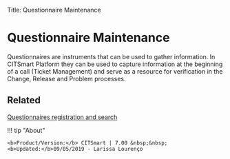 Title: Questionnaire Maintenance

# Questionnaire Maintenance

Questionnaires are instruments that can be used to gather information. In CITSmart 
Platform they can be used to capture information at the beginning of a call (Ticket 
Management) and serve as a resource for
verification in the Change, Release and Problem processes.

## Related

[Questionnaires registration and search][1]

[1]:/en-us/citsmart-platform-7/plataform-administration/questionnaires/questionnaires-management/register-questionnaire.html

!!! tip "About"

    <b>Product/Version:</b> CITSmart | 7.00 &nbsp;&nbsp;
    <b>Updated:</b>09/05/2019 - Larissa Lourenço 
